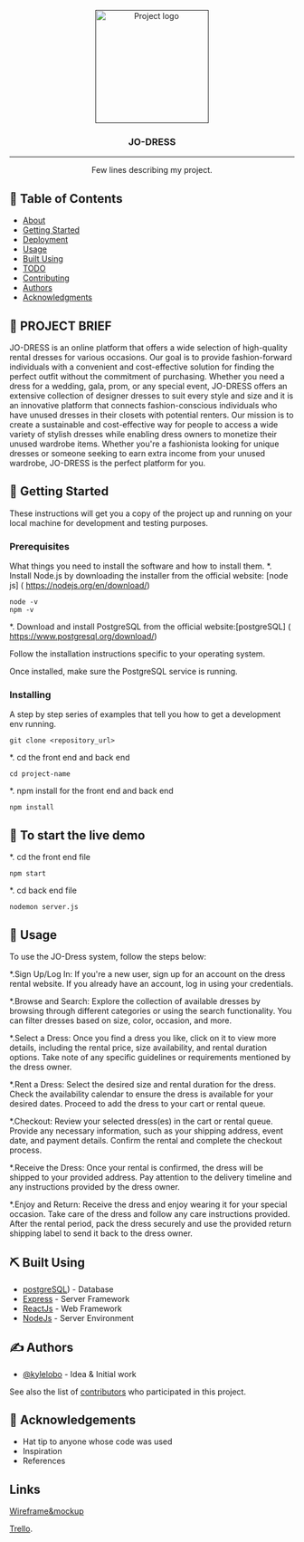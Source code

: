 <p align="center">
  <a href="" rel="noopener">
 <img width=200px height=200px src="[https://i.imgur.com/6wj0hh6.jpg](https://e7.pngegg.com/pngimages/199/73/png-clipart-clothing-fashion-dress-boutique-service-moda-logo-business-thumbnail.png)" alt="Project logo"></a>
</p>

<h3 align="center">JO-DRESS</h3>



---

<p align="center"> Few lines describing my project.
    <br> 
</p>

## 📝 Table of Contents
- [About](#about)
- [Getting Started](#getting_started)
- [Deployment](#deployment)
- [Usage](#usage)
- [Built Using](#built_using)
- [TODO](../TODO.md)
- [Contributing](../CONTRIBUTING.md)
- [Authors](#authors)
- [Acknowledgments](#acknowledgement)

## 🧐 PROJECT BRIEF <a name = "about"></a>  

JO-DRESS is an online platform that offers a wide selection of high-quality rental dresses for various occasions. Our goal is to provide fashion-forward individuals with a convenient and cost-effective solution for finding the perfect outfit without the commitment of purchasing. Whether you need a dress for a wedding, gala, prom, or any special event, JO-DRESS offers an extensive collection of designer dresses to suit every style and size and it is an innovative  platform that connects fashion-conscious individuals who have unused dresses in their closets with potential renters. Our mission is to create a sustainable and cost-effective way for people to access a wide variety of stylish dresses while enabling dress owners to monetize their unused wardrobe items. Whether you're a fashionista looking for unique dresses or someone seeking to earn extra income from your unused wardrobe, JO-DRESS is the perfect platform for you.

## 🏁 Getting Started <a name = "getting_started"></a>
These instructions will get you a copy of the project up and running on your local machine for development and testing purposes.

### Prerequisites
What things you need to install the software and how to install them.
*. Install Node.js by downloading the installer from the official website: [node js] ( https://nodejs.org/en/download/)
```
node -v
npm -v
```
*. Download and install PostgreSQL from the official website:[postgreSQL] ( https://www.postgresql.org/download/)  

Follow the installation instructions specific to your operating system.  

Once installed, make sure the PostgreSQL service is running.

### Installing
A step by step series of examples that tell you how to get a development env running.



```
git clone <repository_url>
```
*. cd the front end and back end 
```
cd project-name
```
*. npm install for the front end and back end 

```
npm install 
```



## 🔧 To start the live demo  <a name = "tests"></a>  
*. cd the front end file   

```
npm start
```

*. cd back end file    

```
nodemon server.js
```




## 🎈 Usage <a name="usage"></a>
To use the JO-Dress system, follow the steps below:

*.Sign Up/Log In: If you're a new user, sign up for an account on the dress rental website. If you already have an account, log in using your credentials.

*.Browse and Search: Explore the collection of available dresses by browsing through different categories or using the search functionality. You can filter dresses based on size, color, occasion, and more.

*.Select a Dress: Once you find a dress you like, click on it to view more details, including the rental price, size availability, and rental duration options. Take note of any specific guidelines or requirements mentioned by the dress owner.

*.Rent a Dress: Select the desired size and rental duration for the dress. Check the availability calendar to ensure the dress is available for your desired dates. Proceed to add the dress to your cart or rental queue.

*.Checkout: Review your selected dress(es) in the cart or rental queue. Provide any necessary information, such as your shipping address, event date, and payment details. Confirm the rental and complete the checkout process.

*.Receive the Dress: Once your rental is confirmed, the dress will be shipped to your provided address. Pay attention to the delivery timeline and any instructions provided by the dress owner.

*.Enjoy and Return: Receive the dress and enjoy wearing it for your special occasion. Take care of the dress and follow any care instructions provided. After the rental period, pack the dress securely and use the provided return shipping label to send it back to the dress owner.



## ⛏️ Built Using <a name = "built_using"></a>
- [postgreSQL](https://www.postgresql.org/download/)) - Database
- [Express](https://expressjs.com/) - Server Framework
- [ReactJs](https://vuejs.org/) - Web Framework
- [NodeJs](https://nodejs.org/en/) - Server Environment

## ✍️ Authors <a name = "authors"></a>
- [@kylelobo](https://github.com/kylelobo) - Idea & Initial work

See also the list of [contributors](https://github.com/kylelobo/The-Documentation-Compendium/contributors) who participated in this project.

## 🎉 Acknowledgements <a name = "acknowledgement"></a>
- Hat tip to anyone whose code was used
- Inspiration
- References




## Links 
[Wireframe&mockup](https://www.figma.com/file/fGDBxkYLwXLFwXdGDAp5Ur/masterpiece?type=design&mode=design&t=0x4vI08SvaXn5CTv-0)  

[Trello]().
